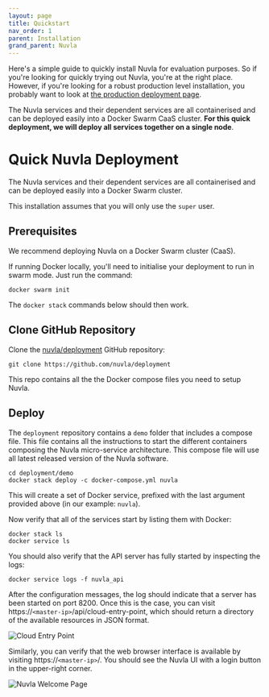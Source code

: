 ```yaml
---
layout: page
title: Quickstart
nav_order: 1
parent: Installation
grand_parent: Nuvla
---
```


Here's a simple guide to quickly install Nuvla for evaluation purposes. So if you're looking for quickly trying out Nuvla, you're at the right place. However, if you're looking for a robust production level installation, you probably want to look at [the production deployment page](/nuvla/installation/production).

The Nuvla services and their dependent services are all containerised and can be deployed easily into a Docker Swarm CaaS cluster. **For this quick deployment, we will deploy all services together on a single node**.


Quick Nuvla Deployment
================

The Nuvla services and their dependent services are all containerised and can be deployed easily into a Docker Swarm cluster.

This installation assumes that you will only use the `super` user. 

## Prerequisites

We recommend deploying Nuvla on a Docker Swarm cluster (CaaS). 

If running Docker locally, you'll need to initialise your deployment to run in swarm mode. Just run the command:

    docker swarm init

The `docker stack` commands below should then work.

## Clone GitHub Repository

Clone the [nuvla/deployment](https://github.com/nuvla/deployment) GitHub
repository:

    git clone https://github.com/nuvla/deployment

This repo contains all the the Docker compose files you need to setup Nuvla.

## Deploy

The `deployment` repository contains a `demo` folder that includes a compose file. This file contains all the instructions to start the different containers composing the Nuvla micro-service architecture. This compose file will use all latest released version of the Nuvla software.

    cd deployment/demo
    docker stack deploy -c docker-compose.yml nuvla

This will create a set of Docker service, prefixed with the last argument provided above (in our example: `nuvla`).

Now verify that all of the services start by listing them with Docker:

    docker stack ls
    docker service ls

You should also verify that the API server has fully started by inspecting the logs:

    docker service logs -f nuvla_api

After the configuration messages, the log should indicate that a server has been started on port 8200. Once this is the case, you can visit https://`<master-ip>`/api/cloud-entry-point, which should return a directory of the available resources in JSON format.

![Cloud Entry Point](/assets/img/cloud-entry-point-json.png)

Similarly, you can verify that the web browser interface is available by visiting https://`<master-ip>`/. You should see the Nuvla UI with a login button in the upper-right corner.

![Nuvla Welcome Page](/assets/img/welcome.png)


